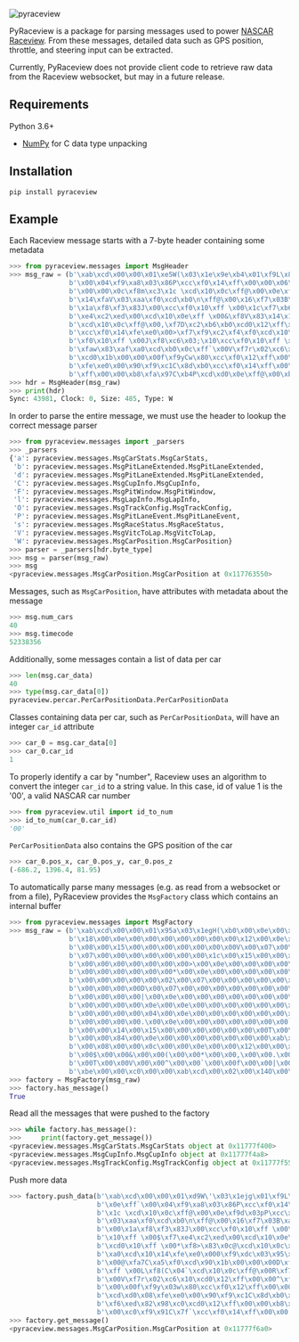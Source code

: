 ![pyraceview](pyraceview_logo.png)

PyRaceview is a package for parsing messages used to power [NASCAR Raceview](https://www.nascar.com/raceview).  From these messages, detailed data such as GPS position, throttle, and steering input can be extracted.

Currently, PyRaceview does not provide client code to retrieve raw data from the Raceview websocket, but may in a future release.

## Requirements

Python 3.6+
- [NumPy](https://numpy.org) for C data type unpacking

## Installation

```
pip install pyraceview
```

## Example


Each Raceview message starts with a 7-byte header containing some metadata


```python
>>> from pyraceview.messages import MsgHeader
>>> msg_raw = (b'\xab\xcd\x00\x00\x01\xe5W(\x03\x1e\x9e\xb4\x01\xf9L\x83h\xc0\xcc\xf0\x12\xff\x00\x00\x02\xf8\x83\xc3#\xf0\xcd\x10\x0e\xff`'
               b'\x00\x04\xf9\xa8\x03\x86P\xcc\xf0\x14\xff\x00\x00\x06\xf8\x0f\xc2\xfc0\xcd\x10\x0c\xff@\x00\x08\xf7Z\xc2\xbeP\xcd0\x12\xff'
               b'\x00\x00\x0c\xf8m\xc3\x1c \xcd\x10\x0c\xff@\x00\x0e\xf9d\x03pP\xcc\xf0\x12\xff\x00\x00\x12\xf7.B\xaf \xcd0\x14\xff\x00\x00'
               b'\x14\xfaV\x03\xaa\xf0\xcd\xb0\n\xff@\x00\x16\xf7\x03B\xa0@\xcd0\x12\xff\x00\x00\x18\xf7\x18\x82\xa7\xa0\xcd0\x14\xff\x00\x00'
               b'\x1a\xf8\xf3\x83J\x00\xcc\xf0\x10\xff \x00\x1c\xf7\xb6\x02\xdd0\xcd0\x0e\xff \x00"\xf7\x9e\x82\xd5\x00\xcd0\x10\xff \x00$\xf7'
               b'\xe4\xc2\xed\x00\xcd\x10\x0e\xff \x00&\xf8V\x83\x14\x10\xcd\x10\x0c\xff@\x00(\xf7\x87B\xcc\xf0\xcd0\x10\xff \x00*\xf8>\x83\x0c@'
               b'\xcd\x10\x0c\xff@\x00,\xf7D\xc2\xb6\xb0\xcd0\x12\xff\x00\x00.\xf9\xfb\x83\x9b\xa0\xcd\x10\x14\xfe\xe0\x000\xf9\xdc\x03\x95\x10'
               b'\xcc\xf0\x14\xfe\xe0\x00>\xf7\xf9\xc2\xf4\xf0\xcd\x10\x0c\xff@\x00@\xfa7C\xa5\xf0\xcd\x90\x1b\x00\x00\x00D\xf8\xdd\x83BP\xcc'
               b'\xf0\x10\xff \x00J\xf8\xc6\x03;\x10\xcc\xf0\x10\xff \x00L\xf8(C\x04`\xcd\x10\x0c\xff@\x00R\xf7\xcdB\xe50\xcd\x10\x0e\xff \x00T'
               b'\xfaw\x83\xaf\xa0\xcd\xb0\x0c\xff`\x00V\xf7r\x02\xc6\x10\xcd0\x12\xff\x00\x00^\xf8\x9a\xc3+0\xcd\x10\x0e\xff \x00`\xfa\x1b\x03\xa1@'
               b'\xcd0\x1b\x00\x00\x00f\xf9yCw\x80\xcc\xf0\x12\xff\x00\x00|\xf9\x1e\x83X\xb0\xcc\xf0\x10\xff \x00\x84\xfa\xb8\xc3\xb9\xc0\xcd\xd0\x08'
               b'\xfe\xe0\x00\x90\xf9\xc1C\x8d\xb0\xcc\xf0\x14\xff\x00\x00\x9c\xf9\x08\x83Qp\xcc\xf0\x10\xff \x00\xb0\xf6\xed\x82\x98\xc0\xcd0\x12'
               b'\xff\x00\x00\xb8\xfa\x97C\xb4P\xcd\xd0\x0e\xff@\x00\xbe\xf95C`p\xcc\xf0\x12\xff\x00\x00\xc0\xf9\x91C\x7f`\xcc\xf0\x14\xff\x00\x00')
>>> hdr = MsgHeader(msg_raw)
>>> print(hdr)
Sync: 43981, Clock: 0, Size: 485, Type: W
```

In order to parse the entire message, we must use the header to lookup the correct message parser

```python
>>> from pyraceview.messages import _parsers
>>> _parsers
{'a': pyraceview.messages.MsgCarStats.MsgCarStats,
 'b': pyraceview.messages.MsgPitLaneExtended.MsgPitLaneExtended,
 'd': pyraceview.messages.MsgPitLaneExtended.MsgPitLaneExtended,
 'C': pyraceview.messages.MsgCupInfo.MsgCupInfo,
 'F': pyraceview.messages.MsgPitWindow.MsgPitWindow,
 'l': pyraceview.messages.MsgLapInfo.MsgLapInfo,
 'O': pyraceview.messages.MsgTrackConfig.MsgTrackConfig,
 'P': pyraceview.messages.MsgPitLaneEvent.MsgPitLaneEvent,
 's': pyraceview.messages.MsgRaceStatus.MsgRaceStatus,
 'V': pyraceview.messages.MsgVitcToLap.MsgVitcToLap,
 'W': pyraceview.messages.MsgCarPosition.MsgCarPosition}
>>> parser = _parsers[hdr.byte_type]
>>> msg = parser(msg_raw)
>>> msg
<pyraceview.messages.MsgCarPosition.MsgCarPosition at 0x117763550>
```

Messages, such as `MsgCarPosition`, have attributes with metadata about the message

```python
>>> msg.num_cars
40
>>> msg.timecode
52338356
```

Additionally, some messages contain a list of data per car

```python
>>> len(msg.car_data)
40
>>> type(msg.car_data[0])
pyraceview.percar.PerCarPositionData.PerCarPositionData
```

Classes containing data per car, such as `PerCarPositionData`, will have an integer `car_id` attribute

```python
>>> car_0 = msg.car_data[0]
>>> car_0.car_id
1
```

To properly identify a car by "number", Raceview uses an algorithm to convert the integer `car_id` to a string value.  In this case, id of value 1 is the '00', a valid NASCAR car number

```python
>>> from pyraceview.util import id_to_num
>>> id_to_num(car_0.car_id)
'00'
```

`PerCarPositionData` also contains the GPS position of the car

```python
>>> car_0.pos_x, car_0.pos_y, car_0.pos_z
(-686.2, 1396.4, 81.95)
```

To automatically parse many messages (e.g. as read from a websocket or from a file), PyRaceview provides the `MsgFactory` class which contains an internal buffer

```python
>>> from pyraceview.messages import MsgFactory
>>> msg_raw = (b'\xab\xcd\x00\x00\x01\x95a\x03\x1egH(\xb0\x00\x0e\x00\x00\x00\x00\x00\x00\x00\x16\x00\x0e\x00\x00\x00\x00\x00\x00\x00'
               b'\x18\x00\x0e\x00\x00\x00\x00\x00\x00\x00\x12\x00\x0e\x00\x00\x00\x00\x00\x00\x00,\x00\x0e\x00\x00\x00\x00\x00\x00\x00'
               b'\x08\x00\x15\x00\x00\x00\x00\x00\x00\x00V\x00\x07\x00\x00\x00\x00\x00\x00\x00(\x00\x0e\x00\x00\x00\x00\x00\x00\x00"\x00'
               b'\x07\x00\x00\x00\x00\x00\x00\x00\x1c\x00\x15\x00\x00\x00\x00\x00\x00\x00R\x00\x0e\x00\x00\x00\x00\x00\x00\x00$\x00\x0e'
               b'\x00\x00\x00\x00\x00\x00\x00>\x00\x0e\x00\x00\x00\x00\x00\x00\x00\x06\x00\x0e\x00\x00\x00\x00\x00\x00\x00L\x00\x0e\x00'
               b'\x00\x00\x00\x00\x00\x00*\x00\x0e\x00\x00\x00\x00\x00\x00\x00&\x00\x15\x00\x00\x00\x00\x00\x00\x00\x0c\x00\x07\x00\x00'
               b'\x00\x00\x00\x00\x00\x02\x00\x07\x00\x00\x00\x00\x00\x00\x00^\x00\x0e\x00\x00\x00\x00\x00\x00\x00J\x00\x0e\x00\x00\x00'
               b'\x00\x00\x00\x00D\x00\x07\x00\x00\x00\x00\x00\x00\x00\x1a\x00\x0e\x00\x00\x00\x00\x00\x00\x00\x9c\x00\x0e\x00\x00\x00'
               b'\x00\x00\x00\x00|\x00\x0e\x00\x00\x00\x00\x00\x00\x00\xbe\x00\x0e\x00\x00\x00\x00\x00\x00\x00\x01\x00\x15\x00\x00\x00'
               b'\x00\x00\x00\x00\x0e\x00\x0e\x00\x00\x00\x00\x00\x00\x00f\x00\x1b\x00\x00\x00\x00\x00\x00\x00\xc0\x00\x15\x00\x00\x00'
               b'\x00\x00\x00\x00\x04\x00\x0e\x00\x00\x00\x00\x00\x00\x00\x90\x00\x07\x00\x00\x00\x00\x00\x00\x000\x00\x0e\x00\x00\x00'
               b'\x00\x00\x00\x00.\x00\x0e\x00\x00\x00\x00\x00\x00\x00`\x00\x0e\x00\x00\x00\x00\x00\x00\x00@\x00\x0e\x00\x00\x00\x00\x00'
               b'\x00\x00\x14\x00\x15\x00\x00\x00\x00\x00\x00\x00T\x00\x1b\x00\x00\x00\x00\x00\x00\x00\xb8\x00\x0e\x00\x00\x00\x00\x00'
               b'\x00\x00\x84\x00\x0e\x00\x00\x00\x00\x00\x00\x00\xab\xcd\x00\x00\x00zC2(\x01\x00\x00\x02\x00\x00\x04\x00\x00\x06\x00'
               b'\x00\x08\x00\x00\x0c\x00\x00\x0e\x00\x00\x12\x00\x00\x14\x00\x00\x16\x00\x00\x18\x00\x00\x1a\x00\x00\x1c\x00\x00"\x00'
               b'\x00$\x00\x00&\x00\x00(\x00\x00*\x00\x00,\x00\x00.\x00\x000\x00\x00>\x00\x00@\x00\x00D\x00\x00J\x00\x00L\x00\x00R\x00'
               b'\x00T\x00\x00V\x00\x00^\x00\x00`\x00\x00f\x00\x00|\x00\x00\x84\x00\x00\x90\x00\x00\x9c\x00\x00\xb0\x00\x00\xb8\x00\x00'
               b'\xbe\x00\x00\xc0\x00\x00\xab\xcd\x00\x02\x00\x14O\x00\t\xad~\x00\x1a\xe9\x08\xff\xff\xff\xcadaytona\x00')
>>> factory = MsgFactory(msg_raw)
>>> factory.has_message()
True
```

Read all the messages that were pushed to the factory

```python
>>> while factory.has_message():
>>>     print(factory.get_message())
<pyraceview.messages.MsgCarStats.MsgCarStats object at 0x11777f400>
<pyraceview.messages.MsgCupInfo.MsgCupInfo object at 0x11777f4a8>
<pyraceview.messages.MsgTrackConfig.MsgTrackConfig object at 0x11777f550>
```

Push more data

```python
>>> factory.push_data(b'\xab\xcd\x00\x00\x01\xd9W\'\x03\x1ejg\x01\xf9L\x83h\xc0\xcc\xf0\x12\xff\x00\x00\x02\xf8\x83\xc3#\xf0\xcd\x10'
                      b'\x0e\xff`\x00\x04\xf9\xa8\x03\x86P\xcc\xf0\x14\xff\x00\x00\x08\xf7Z\xc2\xbeP\xcd0\x12\xff\x00\x00\x0c\xf8m\xc3'
                      b'\x1c \xcd\x10\x0c\xff@\x00\x0e\xf9d\x03pP\xcc\xf0\x12\xff\x00\x00\x12\xf7.B\xaf \xcd0\x14\xff\x00\x00\x14\xfaV'
                      b'\x03\xaa\xf0\xcd\xb0\n\xff@\x00\x16\xf7\x03B\xa0@\xcd0\x12\xff\x00\x00\x18\xf7\x18\x82\xa7\xa0\xcd0\x14\xff\x00'
                      b'\x00\x1a\xf8\xf3\x83J\x00\xcc\xf0\x10\xff \x00\x1c\xf7\xb6\x02\xdd0\xcd0\x0e\xff \x00"\xf7\x9e\x82\xd5\x00\xcd0'
                      b'\x10\xff \x00$\xf7\xe4\xc2\xed\x00\xcd\x10\x0e\xff \x00&\xf8V\x83\x14\x10\xcd\x10\x0c\xff@\x00(\xf7\x87B\xcc\xf0'
                      b'\xcd0\x10\xff \x00*\xf8>\x83\x0c@\xcd\x10\x0c\xff@\x00,\xf7D\xc2\xb6\xb0\xcd0\x12\xff\x00\x00.\xf9\xfb\x83\x9b'
                      b'\xa0\xcd\x10\x14\xfe\xe0\x000\xf9\xdc\x03\x95\x10\xcc\xf0\x14\xfe\xe0\x00>\xf7\xf9\x82\xf4\xe0\xcd\x10\x0c\xff@'
                      b'\x00@\xfa7C\xa5\xf0\xcd\x90\x1b\x00\x00\x00D\xf8\xdd\x83BP\xcc\xf0\x10\xff \x00J\xf8\xc6\x03;\x10\xcc\xf0\x10'
                      b'\xff \x00L\xf8(C\x04`\xcd\x10\x0c\xff@\x00R\xf7\xcdB\xe50\xcd\x10\x0e\xff \x00T\xfaw\x83\xaf\xa0\xcd\xb0\x0c\xff`'
                      b'\x00V\xf7r\x02\xc6\x10\xcd0\x12\xff\x00\x00^\xf8\x9a\xc3+0\xcd\x10\x0e\xff \x00`\xfa\x1b\x03\xa1@\xcd0\x1b\x00'
                      b'\x00\x00f\xf9y\x03w\x80\xcc\xf0\x12\xff\x00\x00|\xf9\x1e\x83X\xb0\xcc\xf0\x10\xff \x00\x84\xfa\xb8\xc3\xb9\xc0'
                      b'\xcd\xd0\x08\xfe\xe0\x00\x90\xf9\xc1C\x8d\xb0\xcc\xf0\x14\xff\x00\x00\x9c\xf9\x08\x83Qp\xcc\xf0\x10\xff \x00\xb0'
                      b'\xf6\xed\x82\x98\xc0\xcd0\x12\xff\x00\x00\xb8\xfa\x97C\xb4P\xcd\xd0\x0e\xff@\x00\xbe\xf95C`p\xcc\xf0\x12\xff\x00'
                      b'\x00\xc0\xf9\x91C\x7f`\xcc\xf0\x14\xff\x00\x00')
>>> factory.get_message()
<pyraceview.messages.MsgCarPosition.MsgCarPosition at 0x11777f6a0>
```
